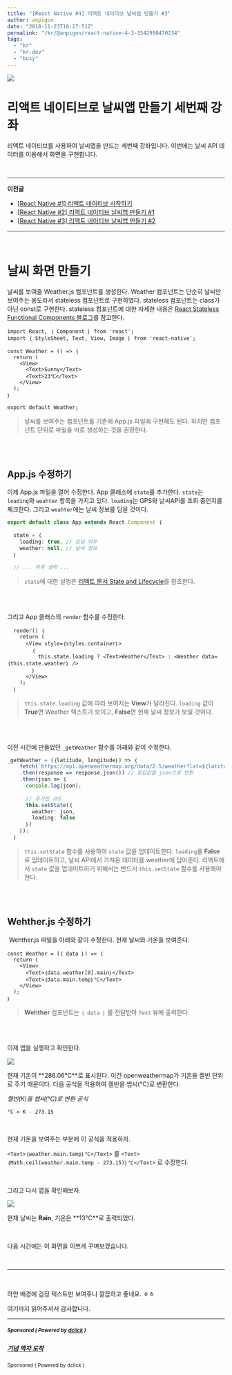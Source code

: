 ```yaml
---
title: "[React Native #4] 리액트 네이티브 날씨앱 만들기 #3"
author: anpigon
date: "2018-11-23T16:27:51Z"
permalink: "/kr/@anpigon/react-native-4-3-1542990470234"
tags:
  - "kr"
  - "kr-dev"
  - "busy"
---
```

![](https://steemitimages.com/0x0/https://files.steempeak.com/file/steempeak/anpigon/yEuqXKgU-weather-28719_640.png)

# 리액트 네이티브로 날씨앱 만들기 세번째 강좌
리액트 네이티브를 사용하여 날씨앱을 만드는 세번째 강좌입니다. 이번에는 날씨 API 데이터를 이용해서 화면을 구현합니다.

<br>

---

**이전글**

* [[React Native #1] 리액트 네이티브 시작하기](https://steemit.com/kr/@anpigon/react-native-1--1542639852750)
* [[React Native #2] 리액트 네이티브 날씨앱 만들기 #1](https://steemit.com/kr/@anpigon/react-native-2--1542732103861)
* [[React Native #3] 리액트 네이티브 날씨앱 만들기 #2](https://steemit.com/kr/@anpigon/react-native-3-2-1542874472110)

---

<br>

# 날씨 화면 만들기

날씨를 보여줄 Weather.js 컴포넌트를 생성한다. Weather 컴포넌트는 단순히 날씨만 보여주는 용도라서 stateless 컴포넌트로 구현하였다. stateless 컴포넌트는 class가 아닌 const로 구현한다.  stateless 컴포넌트에 대한 자세한 내용은 [React Stateless Functional Components  블로그](https://medium.com/@minoo/react-stateless-functional-components-％EC％9A％B0％EB％A6％AC％EA％B0％80-％EA％B0％84％EA％B3％BC％ED％95％98％EA％B3％A0-％EC％9E％88％EB％8A％94-9％EA％B0％80％EC％A7％80-ecef2ef73d79)를 참고한다.

```
import React, ｛ Component ｝ from 'react';
import ｛ StyleSheet, Text, View, Image ｝ from 'react-native';

const Weather = () => ｛
  return (
    <View>
      <Text>Sunny</Text>
      <Text>23℃</Text>
    </View>      
  );
｝

export default Weather;
```
> 날씨를 보여주는 컴포넌트를 기존에 App.js 파일에 구현해도 된다. 하지만 컴포넌트 단위로 파일을 따로 생성하는 것을 권장한다. 

<br><br>

## App.js 수정하기

이제 App.js 파일을 열어 수정한다. App 클래스에 `state`를 추가한다. `state`는 `loading`와 `weahter` 항목을 가지고 있다. `loading`는 GPS와 날씨API를 조회 중인지를 체크한다. 그리고  `weahter`에는 날씨 정보를 담을 것이다.

```js
export default class App extends React.Component ｛
  
  state = ｛
    loading: true, // 로딩 여부
    weather: null, // 날씨 정보
  ｝

  // ... 이하 생략 ...
```
> `state`에 대한 설명은  [리액트 문서 State and Lifecycle](https://reactjs.org/docs/state-and-lifecycle.html)를 참조한다.

 <br><br>

그리고 App 클래스의 `render` 함수를 수정한다.

```
  render() ｛
    return (
      <View style=｛styles.container｝>
        ｛ 
          this.state.loading ? <Text>Weather</Text> : <Weather data=｛this.state.weather｝ />
        ｝
      </View>
    );
  ｝
```

> `this.state.loading` 값에 따라 보여지는 **View**가 달라진다. `loading` 값이 **True**면 Weather 텍스트가 보이고, **False**면 현재 날씨 정보가 보일 것이다.

<br><br>

이전 시간에 만들었던 `_getWeather` 함수를 아래와 같이 수정한다.

```js
_getWeather = (｛latitude, longitude｝) => ｛
    fetch(`https://api.openweathermap.org/data/2.5/weather?lat=$｛latitude｝&lon=$｛longitude｝&appid=$｛API_KEY｝`)
    .then(response => response.json()) // 응답값을 json으로 변환
    .then(json => ｛
      console.log(json);
      
      // 추가된 코드
      this.setState(｛
        weather: json,
        loading: false
      ｝)
    ｝);
  ｝
```
> `this.setState` 함수를 사용하여 `state` 값을 업데이트한다. `loading`를 **False**로 업데이트하고, 날씨 API에서 가져온 데이터를 weather에 담아준다. 리액트에서 `state` 값을 업데이트하기 위해서는 반드시 `this.setState` 함수를 사용해야 한다.

<br><br>

## Wehther.js 수정하기

 Wehther.js 파일을 아래와 같이 수정한다. 현재 날씨와 기온을 보여준다.

```
const Weather = (｛ data ｝) => ｛
  return (
    <View>    
      <Text>｛data.weather[0].main｝</Text>
      <Text>｛data.main.temp｝℃</Text>
    </View> 
  );
｝
```

> **Wehther** 컴포넌트는 `｛ data ｝` 를 전달받아 `Text` 뷰에 출력한다.


<br><br>


이제 앱을 실행하고 확인한다.

![](https://steemitimages.com/400x0/https://ipfs.busy.org/ipfs/QmdZZ552PjYuyJUQuLiq4zr4bfidg3m3PFfg7aTuPN8WvR)


현재 기온이 **286.06℃**로 표시된다. 이건 openweathermap가 기온을 켈빈 단위로 주기 때문이다. 다음 공식을 적용하여 켈빈을 썹씨(°C)로 변환한다.

*켈빈(K)을 썹씨(°C)로 변환 공식*

```
°C = K - 273.15 
```

<br>

현재 기온을 보여주는 부분에 이 공식을 적용하자.

`<Text>｛weather.main.temp｝℃</Text>` 를 `<Text>｛Math.ceil(weather.main.temp - 273.15)｝℃</Text>` 로 수정한다.

<br>

그리고 다시 앱을 확인해보자.

![](https://steemitimages.com/400x0/https://ipfs.busy.org/ipfs/Qmb8Jye2yr5MYzwjP1swWpZewtNu9HuhMwQJ79xi4h4eeD)

현재 날씨는 **Rain**, 기온은 **13℃**로 출력되었다.

<br>

다음 시간에는 이 화면을 이쁘게 꾸며보겠습니다.

<br>

___

<br>

하얀 배경에 검정 텍스트만 보여주니 깔끔하고 좋네요. ㅎㅎ

여기까지 읽어주셔서 감사합니다.


---

#####  <sub> **Sponsored ( Powered by [dclick](https://www.dclick.io) )** </sub>
##### [기념 액자 도착](https://api.dclick.io/v1/c?x=eyJhbGciOiJIUzI1NiIsInR5cCI6IkpXVCJ9.eyJjIjoiYW5waWdvbiIsInMiOiJyZWFjdC1uYXRpdmUtNC0zLTE1NDI5OTA0NzAyMzQiLCJhIjpbInQtODU5Il0sInVybCI6Imh0dHBzOi8vc3RlZW1pdC5jb20va3IvQGFybWRvd24vLS0xNTQyNjI5Mjc3MTIyIiwiaWF0IjoxNTQyOTkwNDcwLCJleHAiOjE4NTgzNTA0NzB9.UM5OZpH1hW-EI2HanaSHOOZuHcibvkXnhSBLNLYIyHM)
<sup>Sponsored ( Powered by dclick )</sup>
</center>
